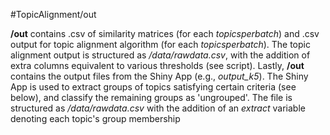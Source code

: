 #TopicAlignment/out

**/out** contains .csv of similarity matrices (for each *topicsperbatch*) and .csv output for topic alignment algorithm (for each *topicsperbatch*). The topic alignment output is structured as */data/rawdata.csv*, with the addition of extra columns equivalent to various thresholds (see script). Lastly, **/out** contains the output files from the Shiny App (e.g., *output_k5*). The Shiny App is used to extract groups of topics satisfying certain criteria (see below), and classify the remaining groups as 'ungrouped'. The file is structured as */data/rawdata.csv* with the addition of an *extract* variable denoting each topic's group membership
